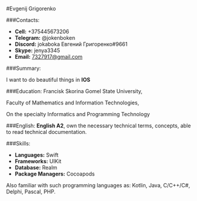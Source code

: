 #Evgenij Grigorenko 

###Contacts:
- **Cell:** +375445673206
- **Telegram:**  @jokenboken
- **Discord:** jokaboka Евгений Григоренко#9661
- **Skype:** jenya3345
- **Email:** 7327917@gmail.com

###Summary:

I want to do beautiful things in **IOS**

###Education:
Francisk Skorina Gomel State University,

Faculty of Mathematics and Information Technologies,

On the specialty Informatics and Programming Technology

###English:
**English A2**, own the necessary technical terms,
concepts, able to read technical documentation.

###Skills:
- **Languages:** Swift
- **Frameworks:** UIKit
- **Database:** Realm
- **Package Managers:** Cocoapods

Also familiar with such programming languages as: Kotlin, Java, C/C++/C#, Delphi, Pascal, PHP.
